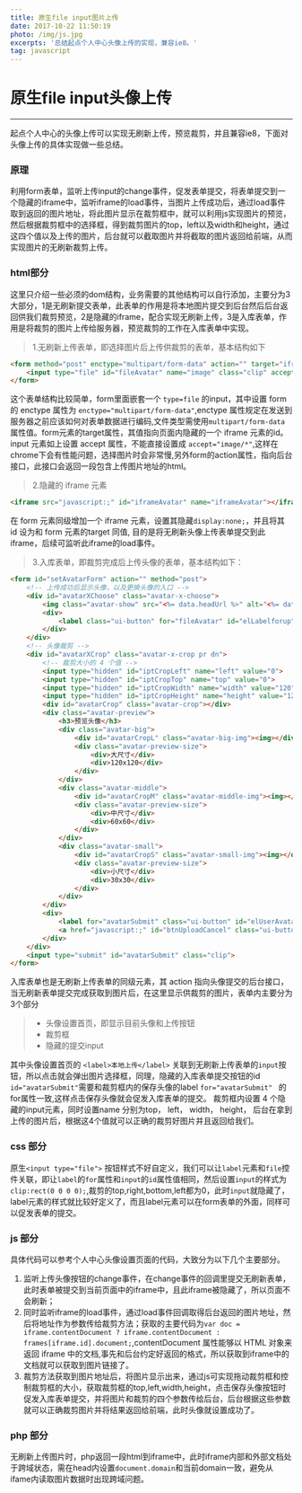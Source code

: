```yaml
---
title: 原生file input图片上传
date: 2017-10-22 11:50:19
photo: /img/js.jpg
excerpts: '总结起点个人中心头像上传的实现，兼容ie8。'
tag: javascript
---
```


# 原生file input头像上传

------

起点个人中心的头像上传可以实现无刷新上传，预览裁剪，并且兼容ie8，下面对头像上传的具体实现做一些总结。

### 原理

利用form表单，监听上传input的change事件，促发表单提交，将表单提交到一个隐藏的iframe中，监听iframe的load事件，当图片上传成功后，通过load事件取到返回的图片地址，将此图片显示在裁剪框中，就可以利用js实现图片的预览，然后根据裁剪框中的选择框，得到裁剪图片的top，left以及width和height，通过这四个值以及上传的图片，后台就可以截取图片并将截取的图片返回给前端，从而实现图片的无刷新裁剪上传。

### html部分

这里只介绍一些必须的dom结构，业务需要的其他结构可以自行添加，主要分为3大部分，1是无刷新提交表单，此表单的作用是将本地图片提交到后台然后后台返回供我们裁剪预览，2是隐藏的iframe，配合实现无刷新上传，3是入库表单，作用是将裁剪的图片上传给服务器，预览裁剪的工作在入库表单中实现。

>1.无刷新上传表单，即选择图片后上传供裁剪的表单，基本结构如下

```html
<form method="post" enctype="multipart/form-data" action="" target="iframeAvatar">
    <input type="file" id="fileAvatar" name="image" class="clip" accept="image/png, image/jpeg, image/gif, image/jpg">
</form>
```
这个表单结构比较简单，form里面嵌套一个 `type=file` 的input，其中设置 form 的 enctype 属性为 `enctype="multipart/form-data"`,enctype 属性规定在发送到服务器之前应该如何对表单数据进行编码,文件类型需使用`multipart/form-data` 属性值。form元素的target属性，其值指向页面内隐藏的一个 iframe 元素的id。 input 元素如上设置 accept 属性，不能直接设置成 `accept="image/*"`,这样在chrome下会有性能问题，选择图片时会非常慢,另外form的action属性，指向后台接口，此接口会返回一段包含上传图片地址的html。

>2.隐藏的 iframe 元素

```html
<iframe src="javascript:;" id="iframeAvatar" name="iframeAvatar"></iframe>
```
在 form 元素同级增加一个 iframe 元素，设置其隐藏`display:none;`，并且将其 id 设为和 form 元素的target 同值, 目的是将无刷新头像上传表单提交到此 iframe，后续可监听此iframe的load事件。

>3.入库表单，即裁剪完成后上传头像的表单，基本结构如下：

```html
<form id="setAvatarForm" action="" method="post">
    <!-- 上传成功后显示头像，以及更换头像的入口 -->
    <div id="avatarXChoose" class="avatar-x-choose">
        <img class="avatar-show" src="<%= data.headUrl %>" alt="<%= data.user.nickName %>的头像">
        <div>
            <label class="ui-button" for="fileAvatar" id="elLabelforup" role="button" tabindex="-1" data-eid="qd_M141" >本地上传</label>
        </div>
    </div>
    <!-- 头像裁剪 -->
    <div id="avatarXCrop" class="avatar-x-crop pr dn">
        <!-- 裁剪大小的 4 个值 -->
        <input type="hidden" id="iptCropLeft" name="left" value="0">
        <input type="hidden" id="iptCropTop" name="top" value="0">
        <input type="hidden" id="iptCropWidth" name="width" value="120">
        <input type="hidden" id="iptCropHeight" name="height" value="120">
        <div id="avatarCrop" class="avatar-crop"></div>
        <div class="avatar-preview">
            <h3>预览头像</h3>
            <div class="avatar-big">
                <div id="avatarCropL" class="avatar-big-img"><img></div>
                <div class="avatar-preview-size">
                    <div>大尺寸</div>
                    <div>120x120</div>
                </div>
            </div>
            <div class="avatar-middle">
                <div id="avatarCropM" class="avatar-middle-img"><img></div>
                <div class="avatar-preview-size">
                    <div>中尺寸</div>
                    <div>60x60</div>
                </div>
            </div>
            <div class="avatar-small">
                <div id="avatarCropS" class="avatar-small-img"><img></div>
                <div class="avatar-preview-size">
                    <div>小尺寸</div>
                    <div>30x30</div>
                </div>
            </div>
        </div>
        <div>
            <label for="avatarSubmit" class="ui-button" id="elUserAvatar">保存头像</label>
            <a href="javascript:;" id="btnUploadCancel" class="ui-button ui-button-default">取消</a>
        </div>
    </div>
    <input type="submit" id="avatarSubmit" class="clip">
</form>
```

入库表单也是无刷新上传表单的同级元素，其 action 指向头像提交的后台接口，当无刷新表单提交完成获取到图片后，在这里显示供裁剪的图片，表单内主要分为3个部分

> * 头像设置首页，即显示目前头像和上传按钮
> * 裁剪框
> * 隐藏的提交input

其中头像设置首页的 `<label>本地上传</label>` 关联到无刷新上传表单的`input`按钮，所以点击就会弹出图片选择框，同理，隐藏的入库表单提交按钮的id `id="avatarSubmit"`需要和裁剪框内的保存头像的label `for="avatarSubmit" ` 的for属性一致,这样点击保存头像就会促发入库表单的提交。
裁剪框内设置 4 个隐藏的input元素，同时设置name 分别为top， left， width， height， 后台在拿到上传的图片后，根据这4个值就可以正确的裁剪好图片并且返回给我们。

### css 部分
原生`<input type="file">` 按钮样式不好自定义，我们可以让`label`元素和`file`控件关联，即让`label`的`for`属性和`input`的`id`属性值相同，然后设置`input`的样式为`clip:rect(0 0 0 0);`,裁剪的top,right,bottom,left都为0，此时`input`就隐藏了，label元素的样式就比较好定义了，而且label元素可以在form表单的外面，同样可以促发表单的提交。

### js 部分
具体代码可以参考个人中心头像设置页面的代码，大致分为以下几个主要部分。
1. 监听上传头像按钮的change事件，在change事件的回调里提交无刷新表单，此时表单被提交到当前页面中的iframe中，且此iframe被隐藏了，所以页面不会刷新；
2. 同时监听iframe的load事件，通过load事件回调取得后台返回的图片地址，然后将地址作为参数传给裁剪方法；获取的主要代码为`var doc = iframe.contentDocument ? iframe.contentDocument : frames[iframe.id].document;`,contentDocument 属性能够以 HTML 对象来返回 iframe 中的文档,事先和后台约定好返回的格式，所以获取到iframe中的文档就可以获取到图片链接了。
3. 裁剪方法获取到图片地址后，将图片显示出来，通过js可实现拖动裁剪框和控制裁剪框的大小，获取裁剪框的top,left,width,height，点击保存头像按钮时促发入库表单提交，并将图片和裁剪的四个参数传给后台，后台根据这些参数就可以正确裁剪图片并将结果返回给前端，此时头像就设置成功了。

### php 部分
无刷新上传图片时，php返回一段html到iframe中，此时iframe内部和外部文档处于跨域状态，需在head内设置`document.domain`和当前domain一致，避免从ifame内读取图片数据时出现跨域问题。





